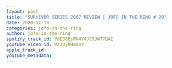 ```yaml
---
layout: post
title: "SURVIVOR SERIES 2007 REVIEW | JOFO IN THE RING # 29"
date: 2020-11-18
categories: jofo-in-the-ring
author: jofo-in-the-ring
spotify_track_id: 7dE38EsMN4Y4JC5JWT7QAI
youtube_video_id: V22OjhHm9nY
apple_track_id: 
youtube_metadata: 
---
```

